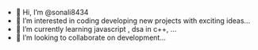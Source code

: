 - 👋 Hi, I’m @sonali8434
- 👀 I’m interested in coding developing new projects with exciting ideas...
- 🌱 I’m currently learning javascript , dsa in c++, ...
- 💞️ I’m looking to collaborate on development...

<!---
sonali8434/sonali8434 is a ✨ special ✨ repository because its `README.md` (this file) appears on your GitHub profile.
You can click the Preview link to take a look at your changes.
--->
